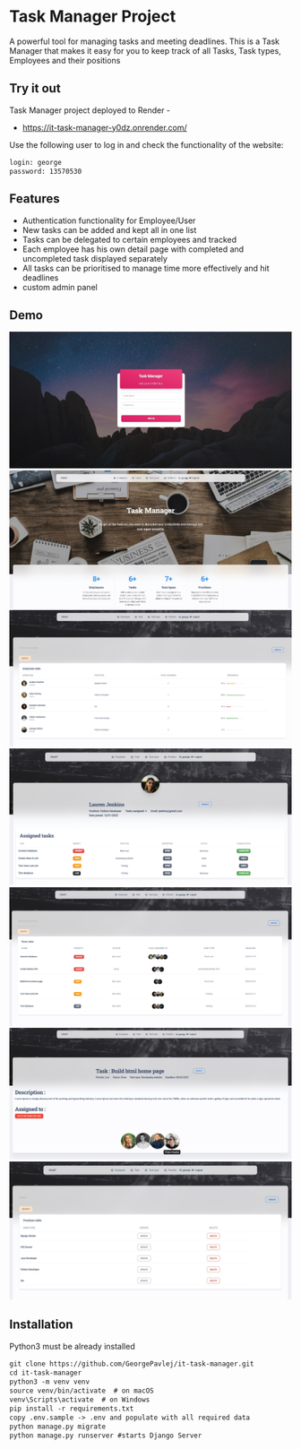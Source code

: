 # Task Manager Project

A powerful tool for managing tasks and meeting deadlines.
This is a Task Manager that makes it easy for you to keep track of all Tasks, Task types, Employees and their positions

## Try it out

Task Manager project deployed to Render -
* https://it-task-manager-y0dz.onrender.com/

Use the following user to log in and check the functionality of the website: 

```shell
login: george
password: 13570530
```

## Features

* Authentication functionality for Employee/User
* New tasks can be added and kept all in one list 
* Tasks can be delegated to certain employees and tracked
* Each employee has his own detail page with completed and uncompleted task displayed separately
* All tasks can be prioritised to manage time more effectively and  hit deadlines
* custom admin panel

## Demo

![Website Interface](apps/static/assets/img/demo/login.jpg)
![Website Interface](apps/static/assets/img/demo/index.jpg)
![Website Interface](apps/static/assets/img/demo/employee-list.jpg)
![Website Interface](apps/static/assets/img/demo/employee-detail.jpg)
![Website Interface](apps/static/assets/img/demo/task-list.jpg)
![Website Interface](apps/static/assets/img/demo/task-detail.jpg)
![Website Interface](apps/static/assets/img/demo/position-list.jpg)


## Installation 

Python3 must be already installed

```shell
git clone https://github.com/GeorgePavlej/it-task-manager.git
cd it-task-manager
python3 -m venv venv
source venv/bin/activate  # on macOS
venv\Scripts\activate  # on Windows 
pip install -r requirements.txt
copy .env.sample -> .env and populate with all required data
python manage.py migrate
python manage.py runserver #starts Django Server
```

<br />
